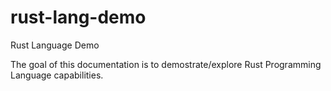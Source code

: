 # rust-lang-demo

Rust Language Demo

The goal of this documentation is to demostrate/explore Rust Programming Language capabilities.
